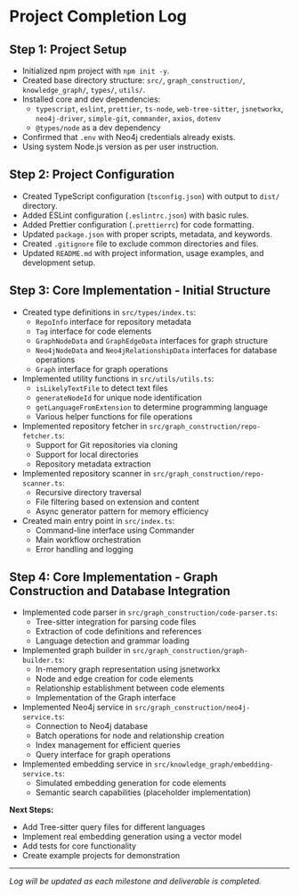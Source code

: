 # Project Completion Log

## Step 1: Project Setup

- Initialized npm project with `npm init -y`.
- Created base directory structure: `src/`, `graph_construction/`, `knowledge_graph/`, `types/`, `utils/`.
- Installed core and dev dependencies:
  - `typescript`, `eslint`, `prettier`, `ts-node`, `web-tree-sitter`, `jsnetworkx`, `neo4j-driver`, `simple-git`, `commander`, `axios`, `dotenv`
  - `@types/node` as a dev dependency
- Confirmed that `.env` with Neo4j credentials already exists.
- Using system Node.js version as per user instruction.

## Step 2: Project Configuration

- Created TypeScript configuration (`tsconfig.json`) with output to `dist/` directory.
- Added ESLint configuration (`.eslintrc.json`) with basic rules.
- Added Prettier configuration (`.prettierrc`) for code formatting.
- Updated `package.json` with proper scripts, metadata, and keywords.
- Created `.gitignore` file to exclude common directories and files.
- Updated `README.md` with project information, usage examples, and development setup.

## Step 3: Core Implementation - Initial Structure

- Created type definitions in `src/types/index.ts`:
  - `RepoInfo` interface for repository metadata
  - `Tag` interface for code elements
  - `GraphNodeData` and `GraphEdgeData` interfaces for graph structure
  - `Neo4jNodeData` and `Neo4jRelationshipData` interfaces for database operations
  - `Graph` interface for graph operations
- Implemented utility functions in `src/utils/utils.ts`:
  - `isLikelyTextFile` to detect text files
  - `generateNodeId` for unique node identification
  - `getLanguageFromExtension` to determine programming language
  - Various helper functions for file operations
- Implemented repository fetcher in `src/graph_construction/repo-fetcher.ts`:
  - Support for Git repositories via cloning
  - Support for local directories
  - Repository metadata extraction
- Implemented repository scanner in `src/graph_construction/repo-scanner.ts`:
  - Recursive directory traversal
  - File filtering based on extension and content
  - Async generator pattern for memory efficiency
- Created main entry point in `src/index.ts`:
  - Command-line interface using Commander
  - Main workflow orchestration
  - Error handling and logging

## Step 4: Core Implementation - Graph Construction and Database Integration

- Implemented code parser in `src/graph_construction/code-parser.ts`:
  - Tree-sitter integration for parsing code files
  - Extraction of code definitions and references
  - Language detection and grammar loading
- Implemented graph builder in `src/graph_construction/graph-builder.ts`:
  - In-memory graph representation using jsnetworkx
  - Node and edge creation for code elements
  - Relationship establishment between code elements
  - Implementation of the Graph interface
- Implemented Neo4j service in `src/graph_construction/neo4j-service.ts`:
  - Connection to Neo4j database
  - Batch operations for node and relationship creation
  - Index management for efficient queries
  - Query interface for graph operations
- Implemented embedding service in `src/knowledge_graph/embedding-service.ts`:
  - Simulated embedding generation for code elements
  - Semantic search capabilities (placeholder implementation)

**Next Steps:**
- Add Tree-sitter query files for different languages
- Implement real embedding generation using a vector model
- Add tests for core functionality
- Create example projects for demonstration

---

*Log will be updated as each milestone and deliverable is completed.*
